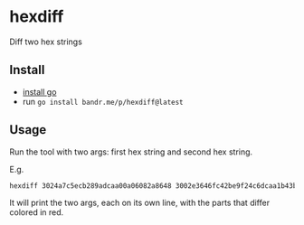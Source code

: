 # hexdiff
Diff two hex strings

## Install
- [install go](https://golang.org/doc/install)
- run `go install bandr.me/p/hexdiff@latest`

## Usage
Run the tool with two args: first hex string and second hex string.

E.g.
``` bash
hexdiff 3024a7c5ecb289adcaa00a06082a8648 3002e3646fc42be9f24c6dcaa1b43b29
```

It will print the two args, each on its own line, with the parts that differ colored in red.
